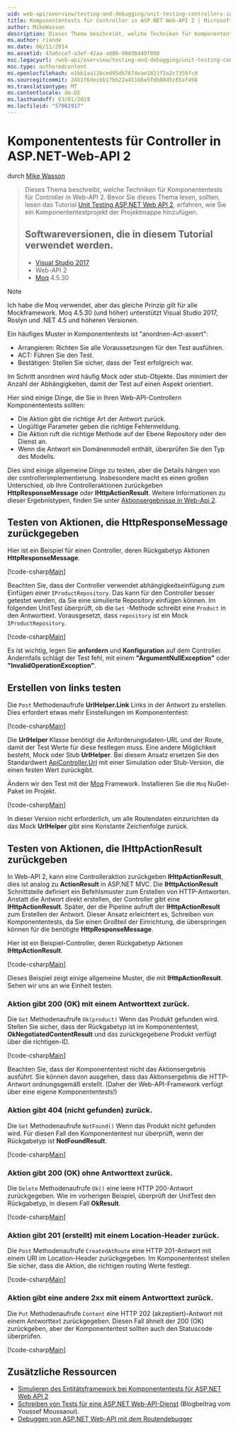 ```yaml
---
uid: web-api/overview/testing-and-debugging/unit-testing-controllers-in-web-api
title: Komponententests für Controller in ASP.NET Web-API 2 | Microsoft-Dokumentation
author: MikeWasson
description: Dieses Thema beschreibt, welche Techniken für Komponententests für Controller in Web-API 2. Bevor Sie dieses Thema lesen, sollten Sie das Tutorial Einheit zu lesen...
ms.author: riande
ms.date: 06/11/2014
ms.assetid: 43a6cce7-a3ef-42aa-ad06-90d36d49f098
msc.legacyurl: /web-api/overview/testing-and-debugging/unit-testing-controllers-in-web-api
msc.type: authoredcontent
ms.openlocfilehash: e1bb1aa120ced95db7674eae1831f2a2c7356fc0
ms.sourcegitcommit: 24b1f6decbb17bb22a45166e5fdb0845c65af498
ms.translationtype: MT
ms.contentlocale: de-DE
ms.lasthandoff: 03/01/2019
ms.locfileid: "57061917"
---
```

<a name="unit-testing-controllers-in-aspnet-web-api-2"></a>Komponententests für Controller in ASP.NET-Web-API 2
====================
durch [Mike Wasson](https://github.com/MikeWasson)

> Dieses Thema beschreibt, welche Techniken für Komponententests für Controller in Web-API 2. Bevor Sie dieses Thema lesen, sollten, lesen das Tutorial [Unit Testing ASP.NET Web API 2](unit-testing-with-aspnet-web-api.md), erfahren, wie Sie ein Komponententestprojekt der Projektmappe hinzufügen.
>
> ## <a name="software-versions-used-in-the-tutorial"></a>Softwareversionen, die in diesem Tutorial verwendet werden.
>
> - [Visual Studio 2017](https://visualstudio.microsoft.com/downloads/?utm_medium=microsoft&utm_source=docs.microsoft.com&utm_campaign=button+cta&utm_content=download+vs2017)
> - Web-API 2
> - [Moq](https://github.com/Moq) 4.5.30

> [!NOTE]
> Ich habe die Moq verwendet, aber das gleiche Prinzip gilt für alle Mockframework. Moq 4.5.30 (und höher) unterstützt Visual Studio 2017, Roslyn und .NET 4.5 und höheren Versionen.

Ein häufiges Muster in Komponententests ist &quot;anordnen-Act-assert&quot;:

- Arrangieren: Richten Sie alle Voraussetzungen für den Test ausführen.
- ACT: Führen Sie den Test.
- Bestätigen: Stellen Sie sicher, dass der Test erfolgreich war.

Im Schritt anordnen wird häufig Mock oder stub-Objekte. Das minimiert der Anzahl der Abhängigkeiten, damit der Test auf einen Aspekt orientiert.

Hier sind einige Dinge, die Sie in Ihren Web-API-Controllern Komponententests sollten:

- Die Aktion gibt die richtige Art der Antwort zurück.
- Ungültige Parameter geben die richtige Fehlermeldung.
- Die Aktion ruft die richtige Methode auf der Ebene Repository oder den Dienst an.
- Wenn die Antwort ein Domänenmodell enthält, überprüfen Sie den Typ des Modells.

Dies sind einige allgemeine Dinge zu testen, aber die Details hängen von der controllerimplementierung. Insbesondere macht es einen großen Unterschied, ob Ihre Controlleraktionen zurückgeben **HttpResponseMessage** oder **IHttpActionResult**. Weitere Informationen zu dieser Ergebnistypen, finden Sie unter [Aktionsergebnisse in Web-Api 2](../getting-started-with-aspnet-web-api/action-results.md).

## <a name="testing-actions-that-return-httpresponsemessage"></a>Testen von Aktionen, die HttpResponseMessage zurückgegeben

Hier ist ein Beispiel für einen Controller, deren Rückgabetyp Aktionen **HttpResponseMessage**.

[!code-csharp[Main](unit-testing-controllers-in-web-api/samples/sample1.cs)]

Beachten Sie, dass der Controller verwendet abhängigkeitseinfügung zum Einfügen einer `IProductRepository`. Das kann für den Controller besser getestet werden, da Sie eine simulierte Repository einfügen können. Im folgenden UnitTest überprüft, ob die `Get` -Methode schreibt eine `Product` in den Antworttext. Vorausgesetzt, dass `repository` ist ein Mock `IProductRepository`.

[!code-csharp[Main](unit-testing-controllers-in-web-api/samples/sample2.cs)]

Es ist wichtig, legen Sie **anfordern** und **Konfiguration** auf dem Controller. Andernfalls schlägt der Test fehl, mit einem **"ArgumentNullException"** oder **"InvalidOperationException"**.

## <a name="testing-link-generation"></a>Erstellen von links testen

Die `Post` Methodenaufrufe **UrlHelper.Link** Links in der Antwort zu erstellen. Dies erfordert etwas mehr Einstellungen im Komponententest:

[!code-csharp[Main](unit-testing-controllers-in-web-api/samples/sample3.cs)]

Die **UrlHelper** Klasse benötigt die Anforderungsdaten-URL und der Route, damit der Test Werte für diese festlegen muss. Eine andere Möglichkeit besteht, Mock oder Stub **UrlHelper**. Bei diesem Ansatz ersetzen Sie den Standardwert [ApiController.Url](https://msdn.microsoft.com/library/system.web.http.apicontroller.url.aspx) mit einer Simulation oder Stub-Version, die einen festen Wert zurückgibt.

Ändern wir den Test mit der [Moq](https://github.com/Moq) Framework. Installieren Sie die `Moq` NuGet-Paket im Projekt.

[!code-csharp[Main](unit-testing-controllers-in-web-api/samples/sample4.cs)]

In dieser Version nicht erforderlich, um alle Routendaten einzurichten da das Mock **UrlHelper** gibt eine Konstante Zeichenfolge zurück.


## <a name="testing-actions-that-return-ihttpactionresult"></a>Testen von Aktionen, die IHttpActionResult zurückgeben

In Web-API 2, kann eine Controlleraktion zurückgeben **IHttpActionResult**, dies ist analog zu **ActionResult** in ASP.NET MVC. Die **IHttpActionResult** Schnittstelle definiert ein Befehlsmuster zum Erstellen von HTTP-Antworten. Anstatt die Antwort direkt erstellen, der Controller gibt eine **IHttpActionResult**. Später, der die Pipeline aufruft der **IHttpActionResult** zum Erstellen der Antwort. Dieser Ansatz erleichtert es, Schreiben von Komponententests, da Sie einen Großteil der Einrichtung, die überspringen können für die benötigte **HttpResponseMessage**.

Hier ist ein Beispiel-Controller, deren Rückgabetyp Aktionen **IHttpActionResult**.

[!code-csharp[Main](unit-testing-controllers-in-web-api/samples/sample5.cs)]

Dieses Beispiel zeigt einige allgemeine Muster, die mit **IHttpActionResult**. Sehen wir uns an wie Einheit testen.

### <a name="action-returns-200-ok-with-a-response-body"></a>Aktion gibt 200 (OK) mit einem Antworttext zurück.

Die `Get` Methodenaufrufe `Ok(product)` Wenn das Produkt gefunden wird. Stellen Sie sicher, dass der Rückgabetyp ist im Komponententest, **OkNegotiatedContentResult** und das zurückgegebene Produkt verfügt über die richtigen-ID.

[!code-csharp[Main](unit-testing-controllers-in-web-api/samples/sample6.cs)]

Beachten Sie, dass der Komponententest nicht das Aktionsergebnis ausführt. Sie können davon ausgehen, dass das Aktionsergebnis die HTTP-Antwort ordnungsgemäß erstellt. (Daher der Web-API-Framework verfügt über eine eigene Komponententests!)

### <a name="action-returns-404-not-found"></a>Aktion gibt 404 (nicht gefunden) zurück.

Die `Get` Methodenaufrufe `NotFound()` Wenn das Produkt nicht gefunden wird. Für diesen Fall den Komponententest nur überprüft, wenn der Rückgabetyp ist **NotFoundResult**.

[!code-csharp[Main](unit-testing-controllers-in-web-api/samples/sample7.cs)]

### <a name="action-returns-200-ok-with-no-response-body"></a>Aktion gibt 200 (OK) ohne Antworttext zurück.

Die `Delete` Methodenaufrufe `Ok()` eine leere HTTP 200-Antwort zurückgegeben. Wie im vorherigen Beispiel, überprüft der UnitTest den Rückgabetyp, in diesem Fall **OkResult**.

[!code-csharp[Main](unit-testing-controllers-in-web-api/samples/sample8.cs)]

### <a name="action-returns-201-created-with-a-location-header"></a>Aktion gibt 201 (erstellt) mit einem Location-Header zurück.

Die `Post` Methodenaufrufe `CreatedAtRoute` eine HTTP 201-Antwort mit einem URI im Location-Header zurückgegeben. Im Komponententest stellen Sie sicher, dass die Aktion, die richtigen routing Werte festlegt.

[!code-csharp[Main](unit-testing-controllers-in-web-api/samples/sample9.cs)]

### <a name="action-returns-another-2xx-with-a-response-body"></a>Aktion gibt eine andere 2xx mit einem Antworttext zurück.

Die `Put` Methodenaufrufe `Content` eine HTTP 202 (akzeptiert)-Antwort mit einem Antworttext zurückgegeben. Diesen Fall ähnelt der 200 (OK) zurückgeben, aber der Komponententest sollten auch den Statuscode überprüfen.

[!code-csharp[Main](unit-testing-controllers-in-web-api/samples/sample10.cs)]

## <a name="additional-resources"></a>Zusätzliche Ressourcen

- [Simulieren des Entitätsframework bei Komponententests für ASP.NET Web API 2](mocking-entity-framework-when-unit-testing-aspnet-web-api-2.md)
- [Schreiben von Tests für eine ASP.NET Web-API-Dienst](https://blogs.msdn.com/b/youssefm/archive/2013/01/28/writing-tests-for-an-asp-net-webapi-service.aspx) (Blogbeitrag vom Youssef Moussaoui).
- [Debuggen von ASP.NET Web-API mit dem Routendebugger](https://blogs.msdn.com/b/webdev/archive/2013/04/04/debugging-asp-net-web-api-with-route-debugger.aspx)
